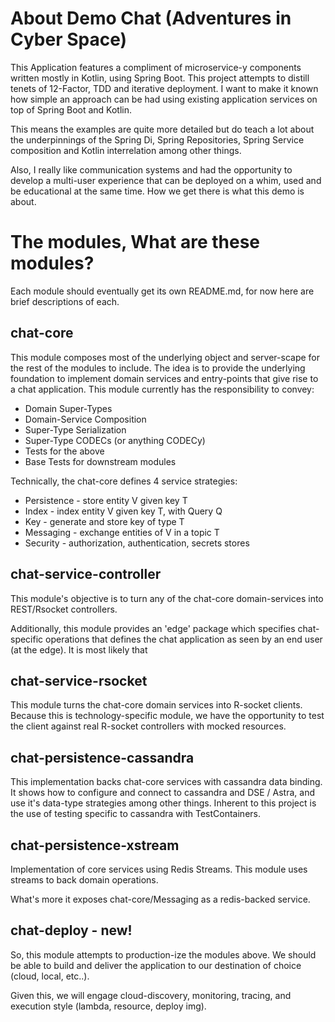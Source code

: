 # About Demo Chat (Adventures in Cyber Space)

This Application features a compliment of microservice-y components written mostly in Kotlin, using
Spring Boot. This project attempts to distill tenets of 12-Factor, TDD and iterative deployment. I want
to make it known how simple an approach can be had using existing application services on top of
Spring Boot and Kotlin. 

This means the examples are quite more detailed but do teach a lot about the underpinnings of the Spring Di,
Spring Repositories, Spring Service composition and Kotlin interrelation among other things.

Also, I really like communication systems and had the opportunity to develop a multi-user experience that can
be deployed on a whim, used and be educational at the same time. How we get there is what this demo is about.

# The modules, What are these modules?

Each module should eventually get its own README.md, for now here are brief descriptions of each.

## chat-core

This module composes most of the underlying object and server-scape for the rest of the
modules to include. The idea is to provide the underlying foundation to implement domain services and entry-points
that give rise to a chat application. This module currently has the responsibility to convey:

* Domain Super-Types
* Domain-Service Composition
* Super-Type Serialization
* Super-Type CODECs (or anything CODECy)
* Tests for the above
* Base Tests for downstream modules  

Technically, the chat-core defines 4 service strategies:

* Persistence - store entity V given key T
* Index - index entity V given key T, with Query Q  
* Key - generate and store key of type T
* Messaging - exchange entities of V in a topic T 
* Security - authorization, authentication, secrets stores

## chat-service-controller

This module's objective is to turn any of the chat-core domain-services into REST/Rsocket controllers. 

Additionally, this module provides an 'edge' package which specifies chat-specific operations that defines
the chat application as seen by an end user (at the edge). It is most likely that 

## chat-service-rsocket

This module turns the chat-core domain services into R-socket clients. Because this is technology-specific module,
we have the opportunity to test the client against real R-socket controllers with mocked resources.

## chat-persistence-cassandra

This implementation backs chat-core services with cassandra data binding. It shows how to
configure and connect to cassandra and DSE / Astra, and use it's data-type strategies among other things. Inherent to 
this project is the use of testing specific to cassandra with TestContainers.
 
## chat-persistence-xstream

Implementation of core services using Redis Streams. This module uses streams to back domain operations. 

What's more it exposes chat-core/Messaging as a redis-backed service.

## chat-deploy - new!

So, this module attempts to production-ize the modules above. We should be able to 
build and deliver the application to our destination of choice (cloud, local, etc..).

Given this, we will engage cloud-discovery, monitoring, tracing, and execution style (lambda, resource, deploy img).